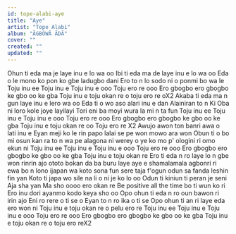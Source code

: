 ```yaml
---
id: tope-alabi-aye
title: "Aye"
artist: "Tope Alabi"
album: "ÃGBÒWÃ ÃDÃ"
cover: ""
created: ""
updated: ""
---
```


Ohun ti eda ma je laye inu e lo wa oo
Ibi ti eda ma de laye inu e lo wa oo
Eda o le mono ko pon ko gbe ladugbo dani
Ero to n lo sodo ni o ponmi bo wa le
Toju inu ee
Toju inu e
Toju inu e ooo
Toju ero re ooo
Ero gbogbo ero gbogbo ke gbo oo ke gba
Toju inu e toju okan re o  toju ero re oX2
Akaba ti eda ma n gun laye inu e lero wa oo
Eda ti o wo aso alari inu e dan
Alainiran to n Ki Oba ni loro kole joye layilayi
Tori eni ba moyi wura la mi n ta fun
Toju inu ee
Toju inu e
Toju inu e ooo
Toju ero re ooo
Ero gbogbo ero gbogbo ke gbo oo ke gba
Toju inu e toju okan re oo Toju ero re X2
Awujo awon ton banri awa o lati inu e
Eyan meji ko le rin papo lalai se pe won mowo ara won
Obun ti o bo mi osun kan ra to n wa pe alagona ni werey o ye ko mo p' ologini ri omo ekun ni
Toju inu ee
Toju inu e
Toju inu e ooo
Toju ero re ooo
Ero gbogbo ero gbogbo ke gbo oo ke gba
Toju inu e toju okan re
Ero ti eda n ro laye lo n gbe won rinrin ajo ototo
bokan da ba buru laye aye e shamalamala agbonri ri ewa bo n lono ijapan wa koto sona fun
sere taja f'ogun odun sa fanda leshin fin yan
Koto ti japa wo sile na li o ni je ko lo oo
Odun ti kiniun ti peran je seni Aja sha yan
Ma sho oooo ero okan re
Be positive all the time bo ti wun ko ri
Ero inu dori ayanmo kodo keya sho oo
Opo ohun ti eda n ro oun bawon ri irin ajo
Eni ro rere o ti se o
Eyan to n ro ika o ti se
Opo ohun ti an ri laye eda ero won ni
Toju inu e toju okan re o pelu ero re
Toju inu ee
Toju inu e
Toju inu e ooo
Toju ero re ooo
Ero gbogbo ero gbogbo ke gbo oo ke gba
Toju inu e toju okan re o toju ero reX2